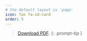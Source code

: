 ```yaml
---
# the default layout is 'page'
icon: fas fa-id-card
order: 5
---
```


> <a href="../assets/pdf/aaron_nies_resume.pdf">Download PDF</a>.
{: .prompt-tip }

<div id="adobe-dc-view" style="width: 800px;"></div>
<script src="https://documentcloud.adobe.com/view-sdk/main.js"></script>
<script type="text/javascript">
  document.addEventListener('adobe_dc_view_sdk.ready', function () {
    var adobeDCView = new AdobeDC.View({
      clientId: '9ce015226bde4a849c34d79309a80318',
      divId: 'adobe-dc-view',
    });
    adobeDCView.previewFile(
      {
        content: { location: { url: '../assets/pdf/aaron_nies_resume.pdf' } },
        metaData: { fileName: 'aaron_nies_resume.pdf' },
      },
      {
        embedMode: 'IN_LINE',
        showDownloadPDF: true,
        showPrintPDF: false,
      }
    );
  });
</script>
